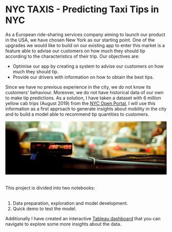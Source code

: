 # NYC TAXIS - Predicting Taxi Tips in NYC

As a European ride-sharing services company aiming to launch our product in the USA, we have chosen New York as our starting point. One of the upgrades we would like to build on our existing app to enter this market is a feature able to advise our customers on how much they should tip according to the characteristics of their trip. Our objectives are:

* Optimise our app by creating a system to advise our customers on how much they should tip.
* Provide our drivers with information on how to obtain the best tips.

Since we have no previous experience in the city, we do not know its customers' behaviour. Moreover, we do not have historical data of our own to make tip predictions. As a solution, I have taken a dataset with 6 million yellow cab trips (August 2019) from the <a href="https://www1.nyc.gov/site/tlc/about/tlc-trip-record-data.page">NYC Open Portal.</a></li> I will use this information as a first approach to generate insights about mobility in the city and to build a model able to recommend tip quantities to customers.

![Taxi](./resources/taxi.jpg "Taxi")

<h2></h2>
This project is divided into two notebooks:
<br></br>
<ol>
  <li>Data preparation, exploration and model development.</li>
  <li>Quick demo to test the model.</li>
</ol> 
</body>
</html>
Additionally I have created an interactive <a href="https://public.tableau.com/app/profile/marta4014/viz/NYC-Taxitippingbehaviour/Dashboard1">Tableau dashboard</a> that you can navigate to explore some more insights about the data.
